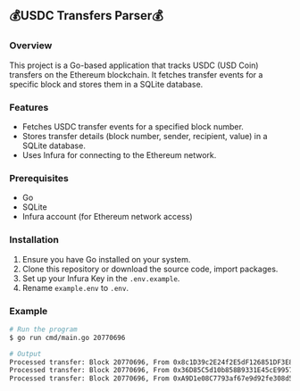 ## 💰USDC Transfers Parser💰

### Overview

This project is a Go-based application that tracks USDC (USD Coin) transfers on the Ethereum blockchain. It fetches transfer events for a specific block and stores them in a SQLite database.

### Features

- Fetches USDC transfer events for a specified block number.
- Stores transfer details (block number, sender, recipient, value) in a SQLite database.
- Uses Infura for connecting to the Ethereum network.

### Prerequisites

- Go
- SQLite
- Infura account (for Ethereum network access)

### Installation 

1. Ensure you have Go installed on your system.
2. Clone this repository or download the source code, import packages.
3. Set up your Infura Key in the `.env.example`.
4. Rename `example.env` to `.env`.

### Example

```bash
# Run the program
$ go run cmd/main.go 20770696

# Output
Processed transfer: Block 20770696, From 0x8c1D39c2E24f2E5dF126851DF3E891a59221967C, To 0x931250786dFd106B1E63C7Fd8f0d854876a45200, Value 13272290000
Processed transfer: Block 20770696, From 0x36D85C5d10b858B9331E45cE9957D2a8257e0F7D, To 0xff8Ba4D1fC3762f6154cc942CCF30049A2A0cEC6, Value 1221000000
Processed transfer: Block 20770696, From 0xA9D1e08C7793af67e9d92fe308d5697FB81d3E43, To 0x1dD2a22dB3E0c8Dce032dDcc5983f927c46c03e0, Value 72024886
```



